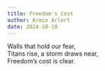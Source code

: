 ```yaml
---
title: Freedom's Cost
author: Armin Arlert
date: 2024-10-10
---
```


Walls that hold our fear,  
Titans rise, a storm draws near,  
Freedom’s cost is clear.
